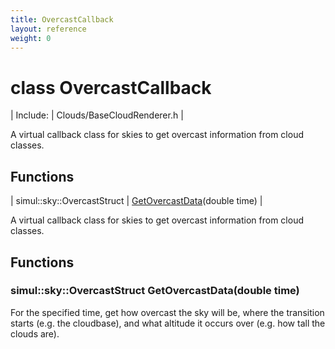 ```yaml
---
title: OvercastCallback
layout: reference
weight: 0
---
```

class OvercastCallback
===

| Include: | Clouds/BaseCloudRenderer.h |

A virtual callback class for skies to get overcast information from cloud classes.
  


Functions
---

| simul::sky::OvercastStruct | [GetOvercastData](#GetOvercastData)(double time) |

A virtual callback class for skies to get overcast information from cloud classes.
  


Functions
---

### <a name="GetOvercastData"/>simul::sky::OvercastStruct GetOvercastData(double time)
For the specified time, get how overcast the sky will be, where the transition starts (e.g. the cloudbase), and what altitude it occurs over (e.g. how tall the clouds are).
